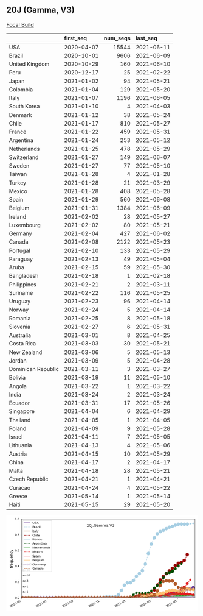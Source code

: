 

## 20J (Gamma, V3)
[Focal Build](https://nextstrain.org/groups/neherlab/ncov/20J.Gamma.V3)

|                    | first_seq   |   num_seqs | last_seq   |
|:-------------------|:------------|-----------:|:-----------|
| USA                | 2020-04-07  |      15544 | 2021-06-11 |
| Brazil             | 2020-10-01  |       9606 | 2021-06-09 |
| United Kingdom     | 2020-10-29  |        160 | 2021-06-10 |
| Peru               | 2020-12-17  |         25 | 2021-02-22 |
| Japan              | 2021-01-02  |         94 | 2021-05-21 |
| Colombia           | 2021-01-04  |        129 | 2021-05-20 |
| Italy              | 2021-01-07  |       1196 | 2021-06-05 |
| South Korea        | 2021-01-10  |          4 | 2021-04-03 |
| Denmark            | 2021-01-12  |         38 | 2021-05-24 |
| Chile              | 2021-01-17  |        810 | 2021-05-27 |
| France             | 2021-01-22  |        459 | 2021-05-31 |
| Argentina          | 2021-01-24  |        253 | 2021-05-12 |
| Netherlands        | 2021-01-25  |        478 | 2021-05-29 |
| Switzerland        | 2021-01-27  |        149 | 2021-06-07 |
| Sweden             | 2021-01-27  |         77 | 2021-05-10 |
| Taiwan             | 2021-01-28  |          4 | 2021-01-28 |
| Turkey             | 2021-01-28  |         21 | 2021-03-29 |
| Mexico             | 2021-01-28  |        408 | 2021-05-28 |
| Spain              | 2021-01-29  |        560 | 2021-06-08 |
| Belgium            | 2021-01-31  |       1384 | 2021-06-09 |
| Ireland            | 2021-02-02  |         28 | 2021-05-27 |
| Luxembourg         | 2021-02-02  |         80 | 2021-05-21 |
| Germany            | 2021-02-04  |        427 | 2021-06-02 |
| Canada             | 2021-02-08  |       2122 | 2021-05-23 |
| Portugal           | 2021-02-10  |        133 | 2021-05-29 |
| Paraguay           | 2021-02-13  |         49 | 2021-05-04 |
| Aruba              | 2021-02-15  |         59 | 2021-05-30 |
| Bangladesh         | 2021-02-18  |          1 | 2021-02-18 |
| Philippines        | 2021-02-21  |          2 | 2021-03-11 |
| Suriname           | 2021-02-22  |        116 | 2021-05-25 |
| Uruguay            | 2021-02-23  |         96 | 2021-04-14 |
| Norway             | 2021-02-24  |          5 | 2021-04-14 |
| Romania            | 2021-02-25  |          8 | 2021-05-18 |
| Slovenia           | 2021-02-27  |          6 | 2021-05-31 |
| Australia          | 2021-03-01  |          8 | 2021-04-25 |
| Costa Rica         | 2021-03-03  |         30 | 2021-05-21 |
| New Zealand        | 2021-03-06  |          5 | 2021-05-13 |
| Jordan             | 2021-03-09  |          5 | 2021-04-28 |
| Dominican Republic | 2021-03-11  |          3 | 2021-03-27 |
| Bolivia            | 2021-03-19  |         11 | 2021-05-10 |
| Angola             | 2021-03-22  |          1 | 2021-03-22 |
| India              | 2021-03-24  |          2 | 2021-03-24 |
| Ecuador            | 2021-03-31  |         17 | 2021-05-26 |
| Singapore          | 2021-04-04  |          6 | 2021-04-29 |
| Thailand           | 2021-04-05  |          1 | 2021-04-05 |
| Poland             | 2021-04-09  |          9 | 2021-05-28 |
| Israel             | 2021-04-11  |          7 | 2021-05-05 |
| Lithuania          | 2021-04-13  |          4 | 2021-05-06 |
| Austria            | 2021-04-15  |         10 | 2021-05-29 |
| China              | 2021-04-17  |          2 | 2021-04-17 |
| Malta              | 2021-04-18  |         28 | 2021-05-21 |
| Czech Republic     | 2021-04-21  |          1 | 2021-04-21 |
| Curacao            | 2021-04-24  |          4 | 2021-05-22 |
| Greece             | 2021-05-14  |          1 | 2021-05-14 |
| Haiti              | 2021-05-15  |         29 | 2021-05-20 |

![Overall trends 20J.Gamma.V3](/overall_trends_figures/overall_trends_20J.Gamma.V3.png)